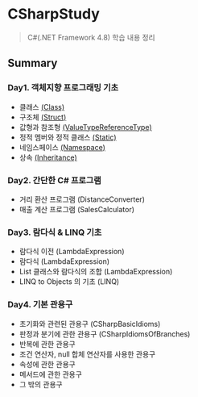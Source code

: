 # CSharpStudy
> C#(.NET Framework 4.8) 학습 내용 정리

## Summary

### Day1. 객체지향 프로그래밍 기초
 - 클래스 [(Class)](https://github.com/yun-e/CSharp-Study/tree/master/Day1/Class)
 - 구조체 [(Struct)](https://github.com/yun-e/CSharp-Study/tree/master/Day1/Struct)
 - 값형과 참조형 [(ValueTypeReferenceType)](https://github.com/yun-e/CSharp-Study/tree/master/Day1/ValueTypeReferenceType)
 - 정적 멤버와 정적 클래스 [(Static)](https://github.com/yun-e/CSharp-Study/tree/master/Day1/Static)
 - 네임스페이스 [(Namespace)](https://github.com/yun-e/CSharp-Study/tree/master/Day1/Namespace)
 - 상속 [(Inheritance)](https://github.com/yun-e/CSharp-Study/tree/master/Day1/Inheritance)

### Day2. 간단한 C# 프로그램
 - 거리 환산 프로그램 (DistanceConverter)
 - 매출 계산 프로그램 (SalesCalculator)

### Day3. 람다식 & LINQ 기초
 - 람다식 이전 (LambdaExpression)
 - 람다식 (LambdaExpression)
 - List<T> 클래스와 람다식의 조합 (LambdaExpression)
 - LINQ to Objects 의 기초 (LINQ)

### Day4. 기본 관용구
 - 초기화와 관련된 관용구 (CSharpBasicIdioms)
 - 판정과 분기에 관한 관용구 (CSharpIdiomsOfBranches)
 - 반복에 관한 관용구
 - 조건 연산자, null 합체 연산자를 사용한 관용구
 - 속성에 관한 관용구
 - 메서드에 관한 관용구
 - 그 밖의 관용구